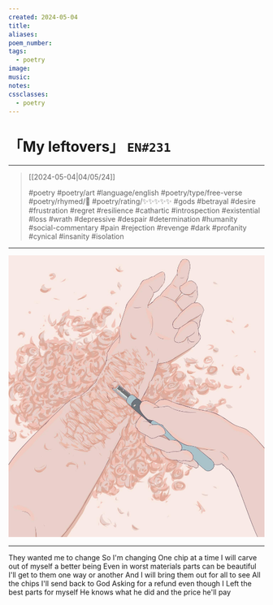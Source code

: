 ```yaml
---
created: 2024-05-04
title:
aliases:
poem_number:
tags:
  - poetry
image:
music:
notes:
cssclasses:
  - poetry
---
```

# 「My leftovers」 `EN#231`

---

> [[2024-05-04|04/05/24]]
> 
> #poetry 
> #poetry/art 
> #language/english 
> #poetry/type/free-verse 
> #poetry/rhymed/🔴 
> #poetry/rating/✨✨✨✨✨ 
> #gods #betrayal #desire #frustration #regret #resilience #cathartic #introspection #existential #loss #wrath #depressive #despair #determination #humanity #social-commentary #pain #rejection #revenge #dark #profanity #cynical #insanity #isolation 

---

![poem-my_leftovers](../!art/poem-my_leftovers.jpg)


---

They wanted me to change
So I'm changing
One chip at a time
I will carve out of myself a better being
Even in worst materials parts can be beautiful
I'll get to them one way or another
And I will bring them out for all to see
All the chips I'll send back to God
Asking for a refund even though I
Left the best parts for myself
He knows what he did and the price he'll pay